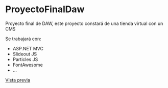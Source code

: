 # ProyectoFinalDaw
Proyecto final de DAW, este proyecto constará de una tienda virtual con un CMS

Se trabajará con: 
* ASP.NET MVC
* Slideout JS
* Particles JS
* FontAwesome
* ...

[Vista previa](https://carlitxs.github.io/ProyectoFinalDaw/Preview/)
